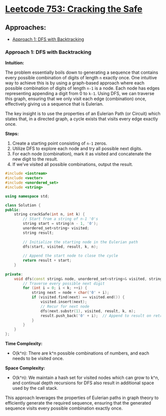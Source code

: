# [Leetcode 753: Cracking the Safe](https://leetcode.com/problems/cracking-the-safe/)

## Approaches:
- [Approach 1: DFS with Backtracking](#approach-1-dfs-with-backtracking)

### Approach 1: DFS with Backtracking

**Intuition:**

The problem essentially boils down to generating a sequence that contains every possible combination of digits of length `n` exactly once. One intuitive way to achieve this is by using a graph-based approach where each possible combination of digits of length `n-1` is a node. Each node has edges representing appending a digit from 0 to `k-1`. Using DFS, we can traverse this graph, ensuring that we only visit each edge (combination) once, effectively giving us a sequence that is Eulerian.

The key insight is to use the properties of an Eulerian Path (or Circuit) which states that, in a directed graph, a cycle exists that visits every edge exactly once.

**Steps:**

1. Create a starting point consisting of `n-1` zeros.
2. Utilize DFS to explore each node and try all possible next digits.
3. For each node (combination), mark it as visited and concatenate the new digit to the result.
4. If we’ve visited all possible combinations, output the result.

```cpp
#include <iostream>
#include <vector>
#include <unordered_set>
#include <string>

using namespace std;

class Solution {
public:
    string crackSafe(int n, int k) {
        // Start from a string of n-1 '0's
        string start = string(n - 1, '0');
        unordered_set<string> visited;
        string result;
        
        // Initialize the starting node in the Eulerian path
        dfs(start, visited, result, k, n);
        
        // Append the start node to close the cycle
        return result + start;
    }
    
private:
    void dfs(const string& node, unordered_set<string>& visited, string& result, int k, int n) {
        // Traverse every possible next digit
        for (int i = 0; i < k; ++i) {
            string next = node + char('0' + i);
            if (visited.find(next) == visited.end()) {
                visited.insert(next);
                // Recur for next node
                dfs(next.substr(1), visited, result, k, n);
                result.push_back('0' + i);  // Append to result on retreat
            }
        }
    }
};
```

**Time Complexity:**

- O(k^n): There are k^n possible combinations of numbers, and each needs to be visited once.

**Space Complexity:**

- O(k^n): We maintain a hash set for visited nodes which can grow to k^n, and continual depth recursions for DFS also result in additional space used by the call stack.

This approach leverages the properties of Eulerian paths in graph theory to efficiently generate the required sequence, ensuring that the generated sequence visits every possible combination exactly once.

